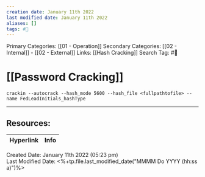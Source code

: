 ```yaml
---
creation date: January 11th 2022
last modified date: January 11th 2022
aliases: []
tags: #📖
---
```


Primary Categories: [[01 - Operation]]
Secondary Categories:  [[02 - Internal]] - [[02 - External]]
Links: [[Hash Cracking]]
Search Tag: #📖  

# [[Password Cracking]]  
```
crackin --autocrack --hash_mode 5600 --hash_file <fullpathtofile> --name FedLeadInitials_hashType
```


___

## Resources:

| Hyperlink | Info |
| --------- | ---- |


Created Date: January 11th 2022 (05:23 pm)  
Last Modified Date: <%+tp.file.last_modified_date("MMMM Do YYYY (hh:ss a)")%>

